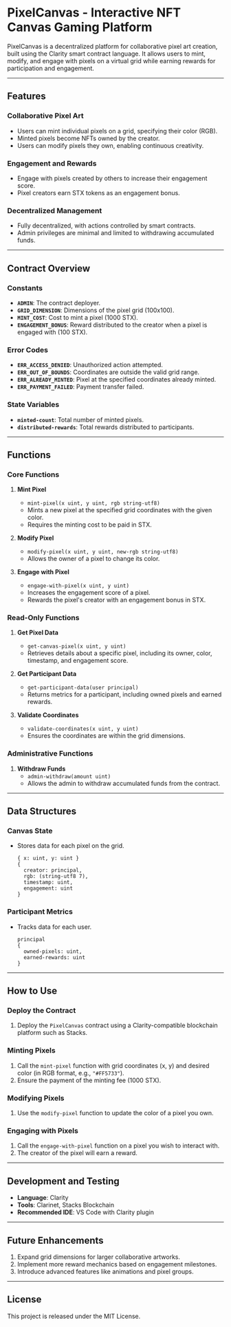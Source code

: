 # PixelCanvas - Interactive NFT Canvas Gaming Platform

PixelCanvas is a decentralized platform for collaborative pixel art creation, built using the Clarity smart contract language. It allows users to mint, modify, and engage with pixels on a virtual grid while earning rewards for participation and engagement.

---

## Features

### Collaborative Pixel Art
- Users can mint individual pixels on a grid, specifying their color (RGB).
- Minted pixels become NFTs owned by the creator.
- Users can modify pixels they own, enabling continuous creativity.

### Engagement and Rewards
- Engage with pixels created by others to increase their engagement score.
- Pixel creators earn STX tokens as an engagement bonus.

### Decentralized Management
- Fully decentralized, with actions controlled by smart contracts.
- Admin privileges are minimal and limited to withdrawing accumulated funds.

---

## Contract Overview

### Constants
- **`ADMIN`**: The contract deployer.
- **`GRID_DIMENSION`**: Dimensions of the pixel grid (100x100).
- **`MINT_COST`**: Cost to mint a pixel (1000 STX).
- **`ENGAGEMENT_BONUS`**: Reward distributed to the creator when a pixel is engaged with (100 STX).

### Error Codes
- **`ERR_ACCESS_DENIED`**: Unauthorized action attempted.
- **`ERR_OUT_OF_BOUNDS`**: Coordinates are outside the valid grid range.
- **`ERR_ALREADY_MINTED`**: Pixel at the specified coordinates already minted.
- **`ERR_PAYMENT_FAILED`**: Payment transfer failed.

### State Variables
- **`minted-count`**: Total number of minted pixels.
- **`distributed-rewards`**: Total rewards distributed to participants.

---

## Functions

### Core Functions
1. **Mint Pixel**
   - `mint-pixel(x uint, y uint, rgb string-utf8)`
   - Mints a new pixel at the specified grid coordinates with the given color.
   - Requires the minting cost to be paid in STX.

2. **Modify Pixel**
   - `modify-pixel(x uint, y uint, new-rgb string-utf8)`
   - Allows the owner of a pixel to change its color.

3. **Engage with Pixel**
   - `engage-with-pixel(x uint, y uint)`
   - Increases the engagement score of a pixel.
   - Rewards the pixel's creator with an engagement bonus in STX.

### Read-Only Functions
1. **Get Pixel Data**
   - `get-canvas-pixel(x uint, y uint)`
   - Retrieves details about a specific pixel, including its owner, color, timestamp, and engagement score.

2. **Get Participant Data**
   - `get-participant-data(user principal)`
   - Returns metrics for a participant, including owned pixels and earned rewards.

3. **Validate Coordinates**
   - `validate-coordinates(x uint, y uint)`
   - Ensures the coordinates are within the grid dimensions.

### Administrative Functions
1. **Withdraw Funds**
   - `admin-withdraw(amount uint)`
   - Allows the admin to withdraw accumulated funds from the contract.

---

## Data Structures

### Canvas State
- Stores data for each pixel on the grid.
  ```clarity
  { x: uint, y: uint }
  {
    creator: principal,
    rgb: (string-utf8 7),
    timestamp: uint,
    engagement: uint
  }
  ```

### Participant Metrics
- Tracks data for each user.
  ```clarity
  principal
  {
    owned-pixels: uint,
    earned-rewards: uint
  }
  ```

---

## How to Use

### Deploy the Contract
1. Deploy the `PixelCanvas` contract using a Clarity-compatible blockchain platform such as Stacks.

### Minting Pixels
1. Call the `mint-pixel` function with grid coordinates (x, y) and desired color (in RGB format, e.g., `"#FF5733"`).
2. Ensure the payment of the minting fee (1000 STX).

### Modifying Pixels
1. Use the `modify-pixel` function to update the color of a pixel you own.

### Engaging with Pixels
1. Call the `engage-with-pixel` function on a pixel you wish to interact with.
2. The creator of the pixel will earn a reward.

---

## Development and Testing
- **Language**: Clarity
- **Tools**: Clarinet, Stacks Blockchain
- **Recommended IDE**: VS Code with Clarity plugin

---

## Future Enhancements
1. Expand grid dimensions for larger collaborative artworks.
2. Implement more reward mechanics based on engagement milestones.
3. Introduce advanced features like animations and pixel groups.

---

## License
This project is released under the MIT License.

